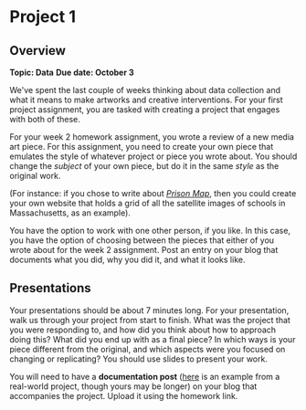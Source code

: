 # Project 1 

## Overview

**Topic: Data**
**Due date: October 3**

We've spent the last couple of weeks thinking about data collection and what it means to make artworks and creative interventions. For your first project assignment, you are tasked with creating a project that engages with both of these. 

For your week 2 homework assignment, you wrote a review of a new media art piece. For this assignment, you need to create your own piece that emulates the style of whatever project or piece you wrote about. You should change the *subject* of your own piece, but do it in the same *style* as the original work. 

(For instance: if you chose to write about [*Prison Map*,](http://prisonmap.com/) then you could create your own website that holds a grid of all the satellite images of schools in Massachusetts, as an example). 

You have the option to work with one other person, if you like. In this case, you have the option of choosing between the pieces that either of you wrote about for the week 2 assignment. Post an entry on your blog that documents what you did, why you did it, and what it looks like. 

## Presentations

Your presentations should be about 7 minutes long.  For your presentation, walk us through your project from start to finish. What was the project that you were responding to, and how did you think about how to approach doing this?  What did you end up with as a final piece? In which ways is your piece different from the original, and which aspects were you focused on changing or replicating? You should use slides to present your work. 

You will need to have a **documentation post** ([here](http://jillhubley.com/blog/nyctrees) is an example from a real-world project, though yours may be longer) on your blog that accompanies the project. Upload it using the homework link. 
